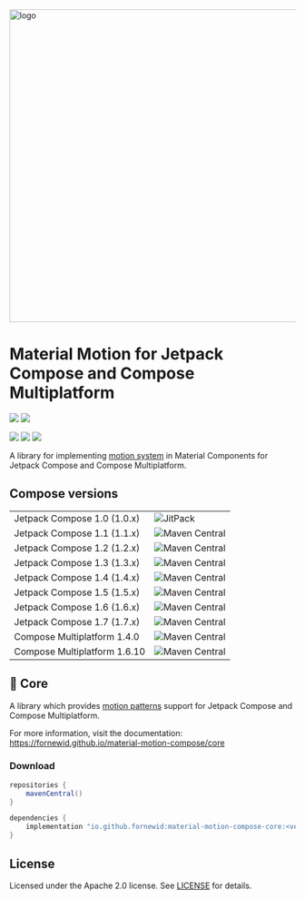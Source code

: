 <img width="550" alt="logo" src="docs/header.png" />

# Material Motion for Jetpack Compose and Compose Multiplatform

<a href="https://github.com/fornewid/material-motion-compose/actions/workflows/build.yaml"><img src="https://github.com/fornewid/material-motion-compose/actions/workflows/build.yaml/badge.svg"/></a>
<a href="https://opensource.org/licenses/Apache-2.0"><img src="https://img.shields.io/badge/License-Apache%202.0-blue.svg"/></a>

<a href='https://developer.android.com'><img src='http://img.shields.io/badge/platform-android-green.svg'/></a>
<a href='https://github.com/JetBrains/compose-multiplatform-ios-android-template/#readme'><img src='http://img.shields.io/badge/platform-iOS-white.svg'/></a>
<a href='https://github.com/JetBrains/compose-multiplatform-desktop-template/#readme'><img src='http://img.shields.io/badge/platform-jvm-red.svg'/></a>

A library for implementing [motion system](https://material.io/develop/android/theming/motion/) in Material Components for Jetpack Compose and Compose Multiplatform.

## Compose versions

<table>
 <tr>
  <td>Jetpack Compose 1.0 (1.0.x)</td><td><img alt="JitPack" src="https://img.shields.io/badge/JitPack-0.7.7-brightgreen.svg"></td>
 </tr>
 <tr>
  <td>Jetpack Compose 1.1 (1.1.x)</td><td><img alt="Maven Central" src="https://img.shields.io/maven-central/v/io.github.fornewid/material-motion-compose-core?versionPrefix=0.8"></td>
 </tr>
 <tr>
  <td>Jetpack Compose 1.2 (1.2.x)</td><td><img alt="Maven Central" src="https://img.shields.io/maven-central/v/io.github.fornewid/material-motion-compose-core?versionPrefix=0.9"></td>
 </tr>
 <tr>
  <td>Jetpack Compose 1.3 (1.3.x)</td><td><img alt="Maven Central" src="https://img.shields.io/maven-central/v/io.github.fornewid/material-motion-compose-core?versionPrefix=0.10"></td>
 </tr>
 <tr>
  <td>Jetpack Compose 1.4 (1.4.x)</td><td><img alt="Maven Central" src="https://img.shields.io/maven-central/v/io.github.fornewid/material-motion-compose-core?versionPrefix=0.11"></td>
 </tr>
 <tr>
  <td>Jetpack Compose 1.5 (1.5.x)</td><td><img alt="Maven Central" src="https://img.shields.io/maven-central/v/io.github.fornewid/material-motion-compose-core?versionPrefix=1.0"></td>
 </tr>
 <tr>
  <td>Jetpack Compose 1.6 (1.6.x)</td><td><img alt="Maven Central" src="https://img.shields.io/maven-central/v/io.github.fornewid/material-motion-compose-core?versionPrefix=1.1"></td>
 </tr>
 <tr>
  <td>Jetpack Compose 1.7 (1.7.x)</td><td><img alt="Maven Central" src="https://img.shields.io/maven-central/v/io.github.fornewid/material-motion-compose-core?versionPrefix=1.2"></td>
 </tr>
 <tr>
  <td>Compose Multiplatform 1.4.0</td><td><img alt="Maven Central" src="https://img.shields.io/maven-central/v/io.github.fornewid/material-motion-compose-core?versionPrefix=0.12"></td>
 </tr>
 <tr>
  <td>Compose Multiplatform 1.6.10</td><td><img alt="Maven Central" src="https://img.shields.io/maven-central/v/io.github.fornewid/material-motion-compose-core?versionPrefix=2.0"></td>
 </tr>
</table>


## 🌈 Core

A library which provides [motion patterns](https://material.io/design/motion/the-motion-system.html) support for Jetpack Compose and Compose Multiplatform.

For more information, visit the documentation: https://fornewid.github.io/material-motion-compose/core

### Download

```gradle
repositories {
    mavenCentral()
}

dependencies {
    implementation "io.github.fornewid:material-motion-compose-core:<version>"
}
```



## License

Licensed under the Apache 2.0 license. See [LICENSE](LICENSE) for details.
